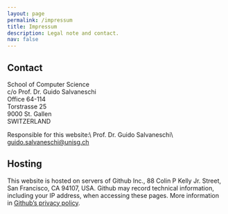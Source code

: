 ```yaml
---
layout: page
permalink: /impressum
title: Impressum
description: Legal note and contact.
nav: false
---
```


## Contact

School of Computer Science\
c/o Prof. Dr. Guido Salvaneschi\
Office 64-114\
Torstrasse 25\
9000 St. Gallen\
SWITZERLAND

Responsible for this website:\\
Prof. Dr. Guido Salvaneschi\\
[guido.salvaneschi@unisg.ch](mailto:guido.salvaneschi@unisg.ch)

## Hosting

This website is hosted on servers of Github Inc., 88 Colin P Kelly Jr. Street, San Francisco, CA 94107, USA. Github may record technical information, including your IP address, when accessing these pages. More information in [Github’s privacy policy](https://docs.github.com/en/github/site-policy/github-privacy-statement).
